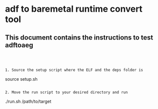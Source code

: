 # adf to baremetal runtime convert tool

## This document contains the instructions to test adftoaeg

<br/>


```

1. Source the setup script where the ELF and the deps folder is

```
source setup.sh
```

2. Move the run script to your desired directory and run

```
./run.sh  /path/to/target
```
